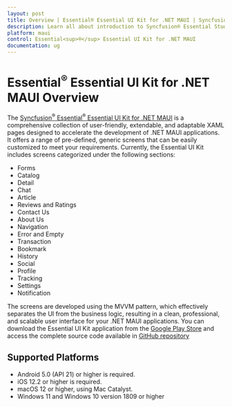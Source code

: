 ```yaml
---
layout: post
title: Overview | Essential® Essential UI Kit for .NET MAUI | Syncfusion®
description: Learn all about introduction to Syncfusion® Essential Studio® Essential® Essential UI Kit for .NET MAUI, its elements and more.
platform: maui
control: Essential<sup>®</sup> Essential UI Kit for .NET MAUI
documentation: ug
---
```


# Essential<sup>®</sup> Essential UI Kit for .NET MAUI Overview

The [Syncfusion<sup>®</sup> Essential<sup>®</sup> Essential UI Kit for .NET MAUI](https://github.com/syncfusion/essential-ui-kit-for-.net-maui) is a comprehensive collection of user-friendly, extendable, and adaptable XAML pages designed to accelerate the development of .NET MAUI applications. It offers a range of pre-defined, generic screens that can be easily customized to meet your requirements. Currently, the Essential UI Kit includes screens categorized under the following sections:

* Forms
* Catalog
* Detail
* Chat
* Article
* Reviews and Ratings
* Contact Us
* About Us
* Navigation
* Error and Empty
* Transaction
* Bookmark
* History
* Social
* Profile
* Tracking
* Settings
* Notification

The screens are developed using the MVVM pattern, which effectively separates the UI from the business logic, resulting in a clean, professional, and scalable user interface for your .NET MAUI applications. You can download the Essential UI Kit application from the [Google Play Store](https://play.google.com/store/apps/details?id=com.syncfusion.essentialuikit.maui) and access the complete source code available in [GitHub repository](https://github.com/syncfusion/essential-ui-kit-for-.net-maui)

## Supported Platforms

* Android 5.0 (API 21) or higher is required.
* iOS 12.2 or higher is required.
* macOS 12 or higher, using Mac Catalyst.
* Windows 11 and Windows 10 version 1809 or higher
